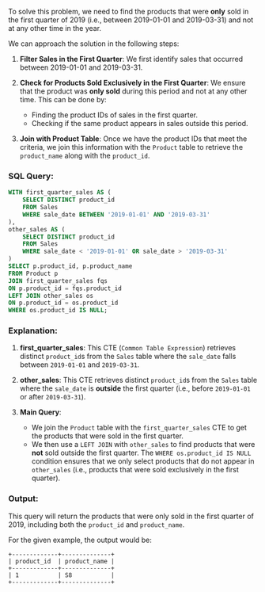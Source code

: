 To solve this problem, we need to find the products that were **only** sold in the first quarter of 2019 (i.e., between 2019-01-01 and 2019-03-31) and not at any other time in the year.

We can approach the solution in the following steps:

1. **Filter Sales in the First Quarter**:
   We first identify sales that occurred between 2019-01-01 and 2019-03-31.

2. **Check for Products Sold Exclusively in the First Quarter**:
   We ensure that the product was **only sold** during this period and not at any other time. This can be done by:
   - Finding the product IDs of sales in the first quarter.
   - Checking if the same product appears in sales outside this period.

3. **Join with Product Table**:
   Once we have the product IDs that meet the criteria, we join this information with the `Product` table to retrieve the `product_name` along with the `product_id`.

### SQL Query:

```sql
WITH first_quarter_sales AS (
    SELECT DISTINCT product_id
    FROM Sales
    WHERE sale_date BETWEEN '2019-01-01' AND '2019-03-31'
),
other_sales AS (
    SELECT DISTINCT product_id
    FROM Sales
    WHERE sale_date < '2019-01-01' OR sale_date > '2019-03-31'
)
SELECT p.product_id, p.product_name
FROM Product p
JOIN first_quarter_sales fqs
ON p.product_id = fqs.product_id
LEFT JOIN other_sales os
ON p.product_id = os.product_id
WHERE os.product_id IS NULL;
```

### Explanation:

1. **first_quarter_sales**: This CTE (`Common Table Expression`) retrieves distinct `product_id`s from the `Sales` table where the `sale_date` falls between `2019-01-01` and `2019-03-31`.

2. **other_sales**: This CTE retrieves distinct `product_id`s from the `Sales` table where the `sale_date` is **outside** the first quarter (i.e., before `2019-01-01` or after `2019-03-31`).

3. **Main Query**:
   - We join the `Product` table with the `first_quarter_sales` CTE to get the products that were sold in the first quarter.
   - We then use a `LEFT JOIN` with `other_sales` to find products that were **not** sold outside the first quarter. The `WHERE os.product_id IS NULL` condition ensures that we only select products that do not appear in `other_sales` (i.e., products that were sold exclusively in the first quarter).

### Output:
This query will return the products that were only sold in the first quarter of 2019, including both the `product_id` and `product_name`. 

For the given example, the output would be:

```
+-------------+--------------+
| product_id  | product_name |
+-------------+--------------+
| 1           | S8           |
+-------------+--------------+
```